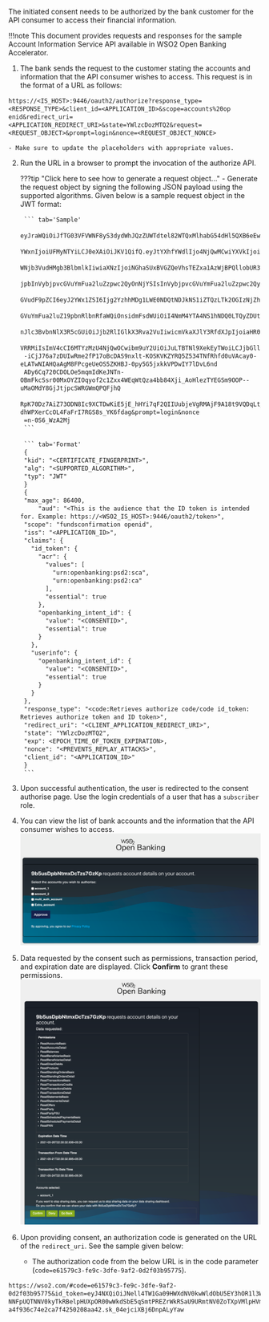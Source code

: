 The initiated consent needs to be authorized by the bank customer for the API consumer to access their financial information.

!!!note
    This document provides requests and responses for the sample Account Information Service API available in WSO2 Open 
    Banking Accelerator. 

1. The bank sends the request to the customer stating the accounts and information that the API consumer wishes to 
access. This request is in the format of a URL as follows:
```
https://<IS_HOST>:9446/oauth2/authorize?response_type=<RESPONSE_TYPE>&client_id=<APPLICATION_ID>&scope=accounts%20op
enid&redirect_uri=<APPLICATION_REDIRECT_URI>&state=YWlzcDozMTQ2&request=<REQUEST_OBJECT>&prompt=login&nonce=<REQUEST_OBJECT_NONCE>
```

    - Make sure to update the placeholders with appropriate values.

2. Run the URL in a browser to prompt the invocation of the authorize API.

    ???tip "Click here to see how to generate a request object..."
        - Generate the request object by signing the following JSON payload using the supported algorithms. Given below is 
        a sample request object in the JWT format:
        
        ``` tab='Sample'
        eyJraWQiOiJfTG03VFVWNF8yS3dydWhJQzZUWTdtel82WTQxMlhabG54dHl5QXB6eEw4Iiwi
        YWxnIjoiUFMyNTYiLCJ0eXAiOiJKV1QifQ.eyJtYXhfYWdlIjo4NjQwMCwiYXVkIjoiaHR0cHM6Ly9sb2NhbGhvc3Q6ODI0My90b2tlbiIsInNjb3BlIjoiY
        WNjb3VudHMgb3BlbmlkIiwiaXNzIjoiNGhaSUxBVGZQeVhsTEZxa1AzWjBPQllobUR3YSIsImNsYWltcyI6eyJpZF90b2tlbiI6eyJhY3IiOnsidmFsdWVzI
        jpbInVybjpvcGVuYmFua2luZzpwc2QyOnNjYSIsInVybjpvcGVuYmFua2luZzpwc2QyOmNhIl0sImVzc2VudGlhbCI6dHJ1ZX0sIm9wZW5iYW5raW5nX2lud
        GVudF9pZCI6eyJ2YWx1ZSI6Ijg2YzhhMDg1LWE0NDQtNDJkNS1iZTQzLTk2OGIzNjZhNTQ2NyIsImVzc2VudGlhbCI6dHJ1ZX19LCJ1c2VyaW5mbyI6eyJvc
        GVuYmFua2luZ19pbnRlbnRfaWQiOnsidmFsdWUiOiI4NmM4YTA4NS1hNDQ0LTQyZDUtYmU0My05NjhiMzY2YTU0NjciLCJlc3NlbnRpYWwiOnRydWV9fX0sI
        nJlc3BvbnNlX3R5cGUiOiJjb2RlIGlkX3Rva2VuIiwicmVkaXJlY3RfdXJpIjoiaHR0cHM6Ly93d3cuZ29vZ2xlLmNvbS8iLCJzdGF0ZSI6IllXbHpjRG96T
        VRRMiIsImV4cCI6MTYzMzU4NjQwOCwibm9uY2UiOiJuLTBTNl9XekEyTWoiLCJjbGllbnRfaWQiOiI0aFpJTEFUZlB5WGxMRnFrUDNaME9CWWhtRHdhIn0.m
        -iCjJ76a7zDUIwRme2fP17oBcDAS9nxlt-KOSKVKZYRQ5Z534TNfRhfd0uVAcay0-eLATwNIAHQaAgM8FPcgeUeOS5ZKHBJ-0py5G5jxkkVPDwIY7lDvL6nd
        ADy6Cq720CDOLOe5mqmIdKeJNTn-OBmFkcSsr00MxOYZIOqyof2c1Zxx4WEqWtQza4bb84Xji_AoHlezTYEGSm9OOP--uMaOMdY8GjJtjpcSWRGWmQPQFjhQ
        RpK70Dz7AiZ73ODN8Ic9XCTDwKiE5jE_hHYi7qF2QIIUubjeVgRMAjF9A18t9VQDqLt_x-dhWPXerCcOL4FaFrI7RGS8s_YK6fdag&prompt=login&nonce
        =n-0S6_WzA2Mj
        ```
        
        ``` tab='Format'
        {
        "kid": "<CERTIFICATE_FINGERPRINT>",
        "alg": "<SUPPORTED_ALGORITHM>",
        "typ": "JWT"
        }
        {
        "max_age": 86400,
            "aud": "<This is the audience that the ID token is intended for. Example: https://<WSO2_IS_HOST>:9446/oauth2/token>",
        "scope": "fundsconfirmation openid",
        "iss": "<APPLICATION_ID>",
        "claims": {
          "id_token": {
            "acr": {
              "values": [
                "urn:openbanking:psd2:sca",
                "urn:openbanking:psd2:ca"
              ],
              "essential": true
            },
            "openbanking_intent_id": {
              "value": "<CONSENTID>",
              "essential": true
            }
          },
          "userinfo": {
            "openbanking_intent_id": {
              "value": "<CONSENTID>",
              "essential": true
            }
          }
        },
        "response_type": "<code:Retrieves authorize code/code id_token: Retrieves authorize token and ID token>",  
        "redirect_uri": "<CLIENT_APPLICATION_REDIRECT_URI>",
        "state": "YWlzcDozMTQ2",
        "exp": <EPOCH_TIME_OF_TOKEN_EXPIRATION>,
        "nonce": "<PREVENTS_REPLAY_ATTACKS>",
        "client_id": "<APPLICATION_ID>"
        }
        ```



3. Upon successful authentication, the user is redirected to the consent authorise page. Use the login credentials of a user that has a `subscriber` role. 

4. You can view the list of bank accounts and the information that the API consumer wishes to access.
    ![select accounts](../assets/img/learn/consent-manager/consent-page-select-accounts.png)   
    
5. Data requested by the consent such as permissions, transaction period, and expiration date are displayed. Click 
 **Confirm** to grant these permissions.
    ![grant consent](../assets/img/learn/consent-manager/consent-page-confirm.png) 

6. Upon providing consent, an authorization code is generated on the URL of the `redirect_uri`. See the sample given below:
    - The authorization code from the below URL is in the code parameter (`code=e61579c3-fe9c-3dfe-9af2-0d2f03b95775`).
```
https://wso2.com/#code=e61579c3-fe9c-3dfe-9af2-0d2f03b95775&id_token=eyJ4NXQiOiJNell4TW1Ga09HWXdNV0kwWldObU5EY3hOR1l3WW1
NNFpUQTNNV0kyTkRBelpHUXpOR00wWkdSbE5qSmtPREZrWkRSaU9URmtNV0ZoTXpVMlpHVmxOZyIsImtpZCI6Ik16WXhNbUZrT0dZd01XSTBaV05tTkRjeE5
a4f936c74e2ca7f4250208aa42.sk_04ejciXBj6DnpALyYaw
```

